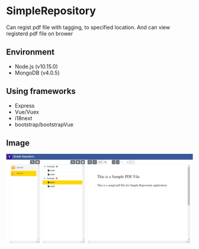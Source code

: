 # SimpleRepository
Can regist pdf file with tagging, to specified location. And can view registerd pdf file on brower

## Environment 
- Node.js (v10.15.0)
- MongoDB (v4.0.5)

## Using frameworks
- Express
- Vue/Vuex
- i18next
- bootstrap/bootstrapVue

## Image
<img src=./public/images/capture01.png width="600">